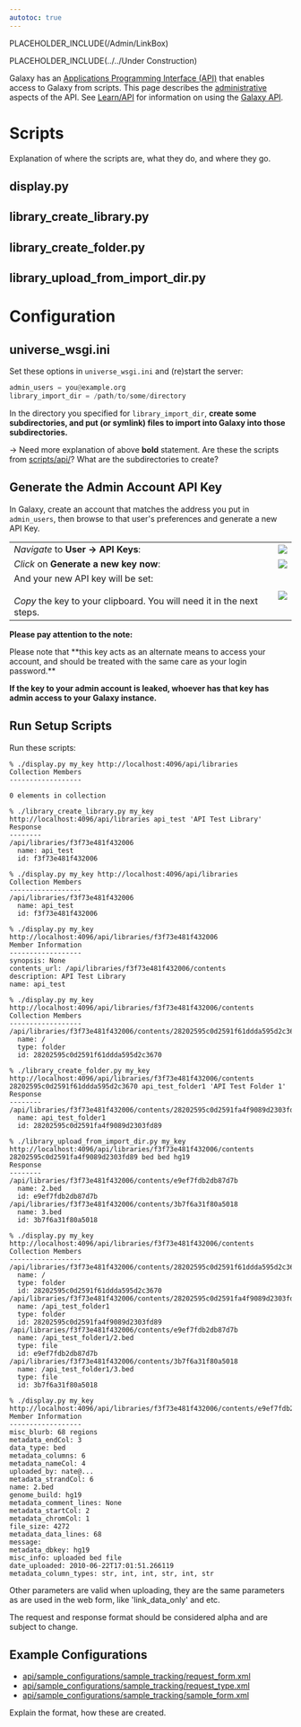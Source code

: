```yaml
---
autotoc: true
---
```

PLACEHOLDER_INCLUDE(/Admin/LinkBox)

PLACEHOLDER_INCLUDE(../../Under Construction)

Galaxy has an [Applications Programming Interface (API)](../../Learn/API) that enables access to Galaxy from scripts.  This page describes the [administrative](../../Admin) aspects of the API.  See [Learn/API](../../Learn/API) for information on using the [Galaxy API](../../Learn/API).



# Scripts

Explanation of where the scripts are, what they do, and where they go.

## display.py

## library_create_library.py

## library_create_folder.py

## library_upload_from_import_dir.py 

# Configuration

## universe_wsgi.ini

Set these options in `universe_wsgi.ini` and (re)start the server:
```python
admin_users = you@example.org
library_import_dir = /path/to/some/directory
```

In the directory you specified for `library_import_dir`, **create some subdirectories, and put (or symlink) files to import into Galaxy into those subdirectories.**

&rarr; Need more explanation of above **bold** statement.  Are these the scripts from [scripts/api/](https://github.com/galaxyproject/galaxy/tree/master/scripts/api/)?  What are the subdirectories to create?

## Generate the Admin Account API Key

In Galaxy, create an account that matches the address you put in `admin_users`, then browse to that user's preferences and generate a new API Key.  

<table>
  <tr>
    <td> <em>Navigate</em> to <strong>User &rarr; API Keys</strong>: </td>
    <td> <img src="UserPullDownAPIKeys.png" /> </td>
  </tr>
  <tr>
    <td> <em>Click</em> on <strong>Generate a new key now</strong>: </td>
    <td> <img src="GenerateNewAPIKey.png" /> </td>
  </tr>
  <tr>
    <td> And your new API key will be set:<br /><br /><em>Copy</em> the key to your clipboard.  You will need it in the next steps. </td>
    <td> <img src="NewKeyGenerated.png" /> </td>
  </tr>
</table>


**Please pay attention to the note:**
<div class='red border'>
 Please note that **this key acts as an alternate means to access your account, and should be treated with the same care as your login password.** 
</div>

**If the key to your admin account is leaked, whoever has that key has admin access to your Galaxy instance.**

## Run Setup Scripts

Run these scripts:
```
% ./display.py my_key http://localhost:4096/api/libraries
Collection Members
------------------

0 elements in collection

% ./library_create_library.py my_key http://localhost:4096/api/libraries api_test 'API Test Library'
Response
--------
/api/libraries/f3f73e481f432006
  name: api_test
  id: f3f73e481f432006

% ./display.py my_key http://localhost:4096/api/libraries
Collection Members
------------------
/api/libraries/f3f73e481f432006
  name: api_test
  id: f3f73e481f432006

% ./display.py my_key http://localhost:4096/api/libraries/f3f73e481f432006
Member Information
------------------
synopsis: None
contents_url: /api/libraries/f3f73e481f432006/contents
description: API Test Library
name: api_test

% ./display.py my_key http://localhost:4096/api/libraries/f3f73e481f432006/contents 
Collection Members
------------------
/api/libraries/f3f73e481f432006/contents/28202595c0d2591f61ddda595d2c3670
  name: /
  type: folder
  id: 28202595c0d2591f61ddda595d2c3670

% ./library_create_folder.py my_key http://localhost:4096/api/libraries/f3f73e481f432006/contents 28202595c0d2591f61ddda595d2c3670 api_test_folder1 'API Test Folder 1'
Response
--------
/api/libraries/f3f73e481f432006/contents/28202595c0d2591fa4f9089d2303fd89
  name: api_test_folder1
  id: 28202595c0d2591fa4f9089d2303fd89

% ./library_upload_from_import_dir.py my_key http://localhost:4096/api/libraries/f3f73e481f432006/contents 28202595c0d2591fa4f9089d2303fd89 bed bed hg19
Response
--------
/api/libraries/f3f73e481f432006/contents/e9ef7fdb2db87d7b
  name: 2.bed
  id: e9ef7fdb2db87d7b
/api/libraries/f3f73e481f432006/contents/3b7f6a31f80a5018
  name: 3.bed
  id: 3b7f6a31f80a5018

% ./display.py my_key http://localhost:4096/api/libraries/f3f73e481f432006/contents 
Collection Members
------------------
/api/libraries/f3f73e481f432006/contents/28202595c0d2591f61ddda595d2c3670
  name: / 
  type: folder
  id: 28202595c0d2591f61ddda595d2c3670
/api/libraries/f3f73e481f432006/contents/28202595c0d2591fa4f9089d2303fd89
  name: /api_test_folder1
  type: folder
  id: 28202595c0d2591fa4f9089d2303fd89
/api/libraries/f3f73e481f432006/contents/e9ef7fdb2db87d7b
  name: /api_test_folder1/2.bed
  type: file
  id: e9ef7fdb2db87d7b
/api/libraries/f3f73e481f432006/contents/3b7f6a31f80a5018
  name: /api_test_folder1/3.bed
  type: file
  id: 3b7f6a31f80a5018

% ./display.py my_key http://localhost:4096/api/libraries/f3f73e481f432006/contents/e9ef7fdb2db87d7b
Member Information
------------------
misc_blurb: 68 regions
metadata_endCol: 3
data_type: bed
metadata_columns: 6
metadata_nameCol: 4
uploaded_by: nate@...
metadata_strandCol: 6
name: 2.bed
genome_build: hg19
metadata_comment_lines: None
metadata_startCol: 2
metadata_chromCol: 1
file_size: 4272
metadata_data_lines: 68
message:
metadata_dbkey: hg19
misc_info: uploaded bed file
date_uploaded: 2010-06-22T17:01:51.266119
metadata_column_types: str, int, int, str, int, str
```

Other parameters are valid when uploading, they are the same parameters as are
used in the web form, like 'link_data_only' and etc.

The request and response format should be considered alpha and are subject to change.

## Example Configurations

* [api/sample_configurations/sample_tracking/request_form.xml](https://github.com/galaxyproject/galaxy/tree/master/scripts/api/sample_configurations/sample_tracking/request_form.xml)
* [api/sample_configurations/sample_tracking/request_type.xml](https://github.com/galaxyproject/galaxy/tree/master/scripts/api/sample_configurations/sample_tracking/request_type.xml)
* [api/sample_configurations/sample_tracking/sample_form.xml](https://github.com/galaxyproject/galaxy/tree/master/scripts/api/sample_configurations/sample_tracking/sample_form.xml)

Explain the format, how these are created.

